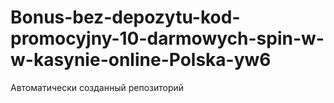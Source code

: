 # Bonus-bez-depozytu-kod-promocyjny-10-darmowych-spin-w-w-kasynie-online-Polska-yw6
Автоматически созданный репозиторий
